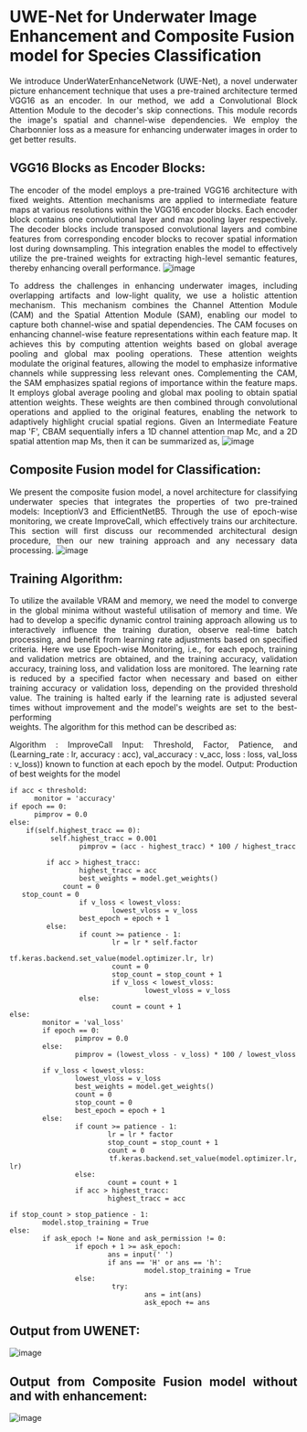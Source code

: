 # UWE-Net for Underwater Image Enhancement and Composite Fusion model for Species Classification
<div align="justify"> 
We introduce UnderWaterEnhanceNetwork (UWE-Net), a novel underwater picture 
enhancement technique that uses a pre-trained architecture termed VGG16 as an encoder. In 
our method, we add a Convolutional Block Attention Module to the decoder's skip 
connections. This module records the image's spatial and channel-wise dependencies. We 
employ the Charbonnier loss as a measure for enhancing underwater images in order to get 
better results.

## VGG16 Blocks as Encoder Blocks: 
The encoder of the model employs a pre-trained 
VGG16 architecture with fixed weights. Attention mechanisms are applied to intermediate 
feature maps at various resolutions within the VGG16 encoder blocks. Each encoder block 
contains one convolutional layer and max pooling layer respectively. The decoder blocks 
include transposed convolutional layers and combine features from corresponding encoder 
blocks to recover spatial information lost during downsampling. This integration enables the 
model to effectively utilize the pre-trained weights for extracting high-level semantic 
features, thereby enhancing overall performance. 
      ![image](https://github.com/user-attachments/assets/cd506fde-a6b0-4a5f-9643-4b072422c246)

To address the challenges in enhancing 
underwater images, including overlapping artifacts and low-light quality, we use a holistic 
attention mechanism. This mechanism combines the Channel Attention 
Module (CAM) and the Spatial Attention Module (SAM), enabling our model to capture 
both channel-wise and spatial dependencies. The CAM focuses on enhancing channel-wise 
feature representations within each feature map. It achieves this by computing attention 
weights based on global average pooling and global max pooling operations. These attention 
weights modulate the original features, allowing the model to emphasize informative 
channels while suppressing less relevant ones. 
Complementing the CAM, the SAM emphasizes spatial regions of importance within 
the feature maps. It employs global average pooling and global max pooling to obtain spatial 
attention weights. These weights are then combined through convolutional operations and 
applied to the original features, enabling the network to adaptively highlight crucial spatial 
regions. Given an Intermediate Feature map 'F', CBAM sequentially infers a 1D channel attention
map Mc, and a 2D spatial attention map Ms, then it can be summarized as, 
  ![image](https://github.com/user-attachments/assets/5b26567a-be34-4510-8405-0279f77ff684)

## Composite Fusion model for Classification:
We present the composite fusion model, a novel architecture for classifying underwater 
species that integrates the properties of two pre-trained models: InceptionV3 and 
EfficientNetB5. Through the use of epoch-wise monitoring, we create ImproveCall, which 
effectively trains our architecture. This section will first discuss our recommended 
architectural design procedure, then our new training approach and any necessary data 
processing.
       ![image](https://github.com/user-attachments/assets/c2b80c60-f11d-4bd0-8473-ba763e934bc3)

## Training Algorithm:
To utilize the available VRAM and memory, we need the model to converge in the global 
minima without wasteful utilisation of memory and time. We had to develop a specific 
dynamic control training approach allowing us to interactively influence the training 
duration, observe real-time batch processing, and benefit from learning rate adjustments 
based on specified criteria. Here we use Epoch-wise Monitoring, i.e., for each epoch, 
training and validation metrics are obtained, and the training accuracy, validation accuracy, 
training loss, and validation loss are monitored. The learning rate is reduced by a specified 
factor when necessary and based on either training accuracy or validation loss, depending on 
the provided threshold value. The training is halted early if the learning rate is adjusted 
several times without improvement and the model's weights are set to the best-performing  
weights. The algorithm for this method can be described as:

Algorithm : ImproveCall 
Input: Threshold, Factor, Patience, and (Learning_rate : lr, accuracy : acc), val_accuracy : 
v_acc, loss : loss, val_loss : v_loss)) known to function at each epoch by the model. 
Output: Production of best weights for the model 
```
if acc < threshold: 
      monitor = 'accuracy' 
if epoch == 0: 
      pimprov = 0.0 
else: 
    if(self.highest_tracc == 0): 
          self.highest_tracc = 0.001 
                 pimprov = (acc - highest_tracc) * 100 / highest_tracc 
 
         if acc > highest_tracc: 
                 highest_tracc = acc 
                 best_weights = model.get_weights() 
             count = 0 
   stop_count = 0 
                 if v_loss < lowest_vloss: 
                         lowest_vloss = v_loss 
                 best_epoch = epoch + 1 
         else: 
                 if count >= patience - 1: 
                         lr = lr * self.factor 
                         tf.keras.backend.set_value(model.optimizer.lr, lr) 
                         count = 0 
                         stop_count = stop_count + 1 
                         if v_loss < lowest_vloss: 
                                 lowest_vloss = v_loss 
                 else: 
                         count = count + 1 
else: 
        monitor = 'val_loss' 
        if epoch == 0: 
                pimprov = 0.0 
        else: 
                pimprov = (lowest_vloss - v_loss) * 100 / lowest_vloss 
 
        if v_loss < lowest_vloss: 
                lowest_vloss = v_loss 
                best_weights = model.get_weights() 
                count = 0 
                stop_count = 0 
                best_epoch = epoch + 1 
        else: 
                if count >= patience - 1: 
                        lr = lr * factor 
                        stop_count = stop_count + 1 
                        count = 0 
                        tf.keras.backend.set_value(model.optimizer.lr, lr) 
                else: 
                        count = count + 1 
                if acc > highest_tracc: 
                        highest_tracc = acc 
 
if stop_count > stop_patience - 1: 
        model.stop_training = True 
else: 
        if ask_epoch != None and ask_permission != 0: 
                if epoch + 1 >= ask_epoch: 
                        ans = input(' ') 
                        if ans == 'H' or ans == 'h': 
                                 model.stop_training = True 
                else: 
                         try: 
                                 ans = int(ans) 
                                 ask_epoch += ans
```
## Output from UWENET:
![image](https://github.com/user-attachments/assets/70702a65-4964-4054-a4f8-8141556c475b)

## Output from Composite Fusion model without and with enhancement:
![image](https://github.com/user-attachments/assets/bfd030ea-8382-4073-a3e3-2a64f2f880a7)

</div>

